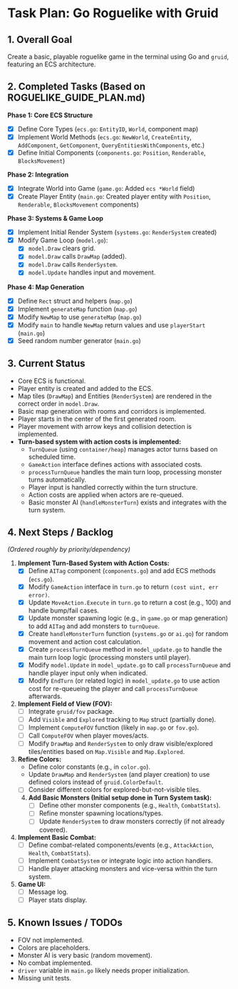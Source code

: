 # Task Plan: Go Roguelike with Gruid

## 1. Overall Goal

Create a basic, playable roguelike game in the terminal using Go and `gruid`, featuring an ECS architecture.

## 2. Completed Tasks (Based on ROGUELIKE_GUIDE_PLAN.md)

**Phase 1: Core ECS Structure**

- [x] Define Core Types (`ecs.go`: `EntityID`, `World`, component map)
- [x] Implement World Methods (`ecs.go`: `NewWorld`, `CreateEntity`, `AddComponent`, `GetComponent`, `QueryEntitiesWithComponents`, etc.)
- [x] Define Initial Components (`components.go`: `Position`, `Renderable`, `BlocksMovement`)

**Phase 2: Integration**

- [x] Integrate World into Game (`game.go`: Added `ecs *World` field)
- [x] Create Player Entity (`main.go`: Created player entity with `Position`, `Renderable`, `BlocksMovement` components)

**Phase 3: Systems & Game Loop**

- [x] Implement Initial Render System (`systems.go`: `RenderSystem` created)
- [x] Modify Game Loop (`model.go`):
  - [x] `model.Draw` clears grid.
  - [x] `model.Draw` calls `DrawMap` (added).
  - [x] `model.Draw` calls `RenderSystem`.
  - [x] `model.Update` handles input and movement.

**Phase 4: Map Generation**

- [x] Define `Rect` struct and helpers (`map.go`)
- [x] Implement `generateMap` function (`map.go`)
- [x] Modify `NewMap` to use `generateMap` (`map.go`)
- [x] Modify `main` to handle `NewMap` return values and use `playerStart` (`main.go`)
- [x] Seed random number generator (`main.go`)

## 3. Current Status

- Core ECS is functional.
- Player entity is created and added to the ECS.
- Map tiles (`DrawMap`) and Entities (`RenderSystem`) are rendered in the correct order in `model.Draw`.
- Basic map generation with rooms and corridors is implemented.
- Player starts in the center of the first generated room.
- Player movement with arrow keys and collision detection is implemented.
- **Turn-based system with action costs is implemented:**
  - `TurnQueue` (using `container/heap`) manages actor turns based on scheduled time.
  - `GameAction` interface defines actions with associated costs.
  - `processTurnQueue` handles the main turn loop, processing monster turns automatically.
  - Player input is handled correctly within the turn structure.
  - Action costs are applied when actors are re-queued.
  - Basic monster AI (`handleMonsterTurn`) exists and integrates with the turn system.

## 4. Next Steps / Backlog

_(Ordered roughly by priority/dependency)_

1.  **Implement Turn-Based System with Action Costs:**
    - [x] Define `AITag` component (`components.go`) and add ECS methods (`ecs.go`).
    - [x] Modify `GameAction` interface in `turn.go` to return `(cost uint, err error)`.
    - [x] Update `MoveAction.Execute` in `turn.go` to return a cost (e.g., 100) and handle bump/fail cases.
    - [x] Update monster spawning logic (e.g., in `game.go` or map generation) to add `AITag` and add monsters to `turnQueue`.
    - [x] Create `handleMonsterTurn` function (`systems.go` or `ai.go`) for random movement and action cost calculation.
    - [x] Create `processTurnQueue` method in `model_update.go` to handle the main turn loop logic (processing monsters until player).
    - [x] Modify `model.Update` in `model_update.go` to call `processTurnQueue` and handle player input only when indicated.
    - [x] Modify `EndTurn` (or related logic) in `model_update.go` to use action cost for re-queueing the player and call `processTurnQueue` afterwards.
2.  **Implement Field of View (FOV):**
    - [ ] Integrate `gruid/fov` package.
    - [ ] Add `Visible` and `Explored` tracking to `Map` struct (partially done).
    - [ ] Implement `ComputeFOV` function (likely in `map.go` or `fov.go`).
    - [ ] Call `ComputeFOV` when player moves/acts.
    - [ ] Modify `DrawMap` and `RenderSystem` to only draw visible/explored tiles/entities based on `Map.Visible` and `Map.Explored`.
2. **Refine Colors:**
   - Define color constants (e.g., in `color.go`).
   - Update `DrawMap` and `RenderSystem` (and player creation) to use defined colors instead of `gruid.ColorDefault`.
   - [ ] Consider different colors for explored-but-not-visible tiles.
   4.  **Add Basic Monsters (Initial setup done in Turn System task):**
       - [ ] Define other monster components (e.g., `Health`, `CombatStats`).
       - [ ] Refine monster spawning locations/types.
       - [ ] Update `RenderSystem` to draw monsters correctly (if not already covered).
5.  **Implement Basic Combat:**
    - [ ] Define combat-related components/events (e.g., `AttackAction`, `Health`, `CombatStats`).
    - [ ] Implement `CombatSystem` or integrate logic into action handlers.
    - [ ] Handle player attacking monsters and vice-versa within the turn system.
6.  **Game UI:**
    - [ ] Message log.
    - [ ] Player stats display.

## 5. Known Issues / TODOs

- FOV not implemented.
- Colors are placeholders.
- Monster AI is very basic (random movement).
- No combat implemented.
- `driver` variable in `main.go` likely needs proper initialization.
- Missing unit tests.
